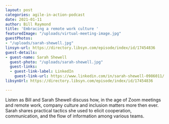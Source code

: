 ```yaml
---
layout: post
categories: agile-in-action-podcast
date: 2021-01-11
author: Bill Raymond
title: 'Embracing a remote work culture '
featuredImage: "/uploads/virtual-meeting-image.jpg"
guestPhotos:
- "/uploads/sarah-shewell.jpg"
linsyn-url: https://directory.libsyn.com/episode/index/id/17454836
guest-details:
- guest-name: Sarah Shewell
  guest-photo: "/uploads/sarah-shewell.jpg"
  guest-links:
  - guest-link-label: LinkedIn
    guest-link-url: https://www.linkedin.com/in/sarah-shewell-0986011/
libsynUrl: https://directory.libsyn.com/episode/index/id/17454836

---
```

Listen as Bill and Sarah Shewell discuss how, in the age of Zoom meetings and remote work, company culture and inclusion matters more then ever. Sarah shares practical tactics she used to elicit cooperation, communication, and the flow of information among various teams.